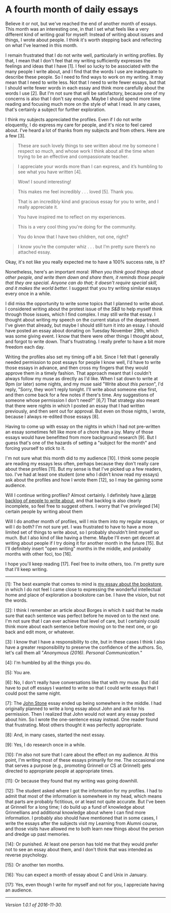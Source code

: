 A fourth month of daily essays
==============================

Believe it or not, but we've reached the end of another month of essays.
This month was an interesting one, in that I set what feels like a very
different kind of writing goal for myself: Instead of writing about
issues and things, I wrote about people.  I think it's worth stepping
back and reflecting on what I've learned in this month.

I remain frustrated that I do not write well, particularly in writing
profiles.  By that, I mean that I don't feel that my writing sufficiently
expresses the feelings and ideas that I have [1].  I feel so lucky to
be associated with the many people I write about, and I find that the
words I use are inadequate to describe these people.  So I need to find
ways to work on my writing.  It may mean that I need to write less.
Not that I need to write fewer essays, but that I should write fewer
words in each essay and think more carefully about the words I use [2].
But I'm not sure that will be satisfactory, because one of my concerns is
also that I don't say enough.  Maybe I should spend more time reading
and focusing much more on the style of what I read.  In any cases,
that's certainly a subject for further exploration.

I think my subjects appreciated the profiles.  Even if I do not write
eloquently, I do express my care for people, and it's nice to feel cared
about.  I've heard a lot of thanks from my subjects and from others.
Here are a few [3].

> These are such lovely things to see written about me by someone I
respect so much, and whose work I think about all the time when trying
to be an effective and compassionate teacher.

> I appreciate your words more than I can express, and it’s humbling
to see what you have written [4].

> Wow! I sound interesting!

> This makes me feel incredibly . . . loved [5]. Thank you.

> That is an incredibly kind and gracious essay for you to write, and I really appreciate it.

> You have inspired me to reflect on my experiences.

> This is a very cool thing you're doing for the community.

> You do know that I have two children, not one, right?

> I know you’re the computer whiz . . . but I’m pretty sure there’s
no attached essay.

Okay, it's not like you really expected me to have a 100% success rate,
is it?

Nonetheless, here's an important moral: *When you think good things about
other people, and write them down and share them, it reminds those
people that they are special.  Anyone can do that; it doesn't require
special skill, and it makes the world better.* I suggest that you
try writing similar essays every once in a while.

I did miss the opportunity to write some topics that I planned to
write about.  I considered writing about the protest issue of the
_S&B_ to help myself think through those issues, which I find complex.
I may still write that essay.  I thought about writing my speech on the
current status of the department.  I've given that already, but maybe I
should still turn it into an essay.  I should have posted an essay about
donating on Tuesday November 29th, which was some giving event.  I know
that there were other things I thought about, and forgot to write down.
That's frustrating.  I really prefer to have a bit more freedom each day.

Writing the profiles also set my timing off a bit.  Since I felt that I
generally needed permission to post essays for people I know well, I'd
have to write those essays in advance, and then cross my fingers that
they would approve them in a timely fashion.  That approach meant that I
couldn't always follow my muse as directly as I'd like.  When I sat down
to write at 9pm (or later) some nights, and my muse said "Write about
*this person*", I'd reply, "Sorry, they won't reply tonight.  I'll write
about someone else first, and then come back for a few notes if there's
time.  Any suggestions of someone whose permission I don't need?" [6,7]
That strategy also meant that there were nights in which I posted an essay
that I had written previously, and then sent out for approval.  But even
on those nights, I wrote, because I always re-edited those essays [8].

Having to come up with essay on the nights in which I had not pre-written
an essay sometimes felt like more of a chore than a joy.  Many of those
essays would have benefitted from more background research [9].  But I
guess that's one of the hazards of setting a "subject for the month"
and forcing yourself to stick to it.

I'm not sure what this month did to my audience [10].  I think some people
are reading my essays less often, perhaps because they don't really
care about these profiles [11].  But my sense is that I've picked up a few
readers, too.  I've had at least one student (one who I didn't know read
my essays) ask about the profiles and how I wrote them [12], so I may be
gaining some audience.

Will I continue writing profiles?  Almost certainly.  I definitely have
[a large backlog of people to write about](index-grinnellians.html), and
that backlog is also clearly incomplete, so feel free to suggest others.
I worry that I've privileged [14] certain people by writing about them

Will I do another month of profiles, will I mix them into my regular
essays, or will I do both?  I'm not sure yet.  I was frustrated to have to
have a more limited set of things to write about, so I probably shouldn't
limit myself so much.  But I also kind of like having a theme.  Maybe I'll
even get decent at writing about people if I try doing it for another
month in the future [15].  But I'll definitely insert "open writing"
months in the middle, and probably months with other foci, too [16].

I hope you'll keep reading [17].  Feel free to invite others, too.
I'm pretty sure that I'll keep writing.

---

[1]: The best example that comes to mind is [my essay about the
bookstore](bookstore.html), in which I do not feel I came close to
expressing the wonderful intellectual home and place of exploration
a bookstore can be.  I have the vision, but not the words.

[2]: I think I remember an article about Borges in which it said that he
made sure that each sentence was perfect before he moved on to the next
one.  I'm not sure that I can ever achieve that level of care, but I
certainly could think more about each sentence before moving on to the
next one, or go back and edit more, or whatever.

[3]: I know that I have a responsibility to cite, but in these cases I
think I also have a greater responsibility to preserve the confidence
of the authors.  So, let's call them all "*Anonymous (2016).  Personal
Communication.*"

[4]: I'm humbled by all the things you do.

[5]: You are.

[6]: No, I don't really have conversations like that with my muse.
But I did have to put off essays I wanted to write so that I could
write essays that I could post the same night.

[7]: The [John Stone](john-stone.html) essay ended up being somewhere
in the middle.  I had originally planned to write a long essay about
John and ask for his permission.  Then I realized that John would not 
want any essay posted about him.  So I wrote the one-sentence essay
instead.  One reader found that frustrating.  Most others thought it
was perfectly appropriate.

[8]: And, in many cases, started the next essay.

[9]: Yes, I do research once in a while.

[10]: I'm also not sure that I care about the effect on my audience.
At this point, I'm writing most of these essays primarily for me.
The occasional one that serves a purpose (e.g., promoting Grinnell or
CS at Grinnell) gets directed to appropriate people at appropriate times.

[11]: Or because they found that my writing was going downhill.

[12]: The student asked where I got the information for my profiles.
I had to admit that most of the information is somewhere in my head,
which means that parts are probably fictitious, or at least not quite
accurate.  But I've been at Grinnell for a long time; I do build up a fund
of knowledge about Grinnellians and additional knowledge about where I
can find more information.  I probably also should have mentioned that
in some cases, I write the essays after the subjects visit my Learning
from Alumni course, and those visits have allowed me to both learn new
things about the person and dredge up past memories.

[14]: Or punished.  At least one person has told me that they would prefer
not to see an essay about them, and I don't think that was intended as
reverse psychology.

[15]: Or another ten months.

[16]: You can expect a month of essay about C and Unix in January.

[17]: Yes, even though I write for myself and not for you, I appreciate
having an audience.

---

*Version 1.0.1 of 2016-11-30.*
